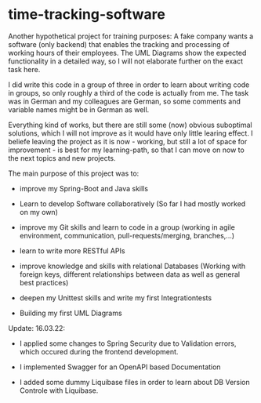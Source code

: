 # time-tracking-software

Another hypothetical project for training purposes:
A fake company wants a software (only backend) that enables the tracking and processing of working hours of their employees. The UML Diagrams show the expected functionality in a detailed way, so I will not elaborate further on the exact task here.

I did write this code in a group of three in order to learn about writing code in groups, so only roughly a third of the code is actually from me. The task was in German and my colleagues are German, so some comments and variable names might be in German as well.

Everything kind of works, but there are still some (now) obvious suboptimal solutions, which I will not improve as it would have only little learing effect.
I beliefe leaving the project as it is now - working, but still a lot of space for improvement - is best for my learning-path, so that I can move on now to the next topics and new projects.


The main purpose of this project was to:

  - improve my Spring-Boot and Java skills

  - Learn to develop Software collaboratively (So far I had mostly worked on my own)
  
  - improve my Git skills and learn to code in a group (working in agile environment, communication, pull-requests/merging, branches,...)
  
  - learn to write more RESTful APIs
  
  - improve knowledge and skills with relational Databases (Working with foreign keys, different relationships between data as well as general best practices)
  
  - deepen my Unittest skills and write my first Integrationtests
  
  - Building my first UML Diagrams
  
Update: 16.03.22: 

 - I applied some changes to Spring Security due to Validation errors, which occured during the frontend development.
 
 - I implemented Swagger for an OpenAPI based Documentation

 - I added some dummy Liquibase files in order to learn about DB Version Controle with Liquibase. 
